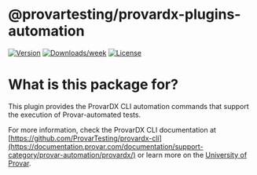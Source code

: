 # @provartesting/provardx-plugins-automation

[![Version](https://img.shields.io/npm/v/@provartesting/provardx-plugins-automation.svg)](https://npmjs.org/package/@provartesting/provardx-plugins-automation)
[![Downloads/week](https://img.shields.io/npm/dw/@provartesting/provardx-plugins-automation.svg)](https://npmjs.org/package/@provartesting/provardx-plugins-automation)
[![License](https://img.shields.io/npm/l/@provartesting/provardx-plugins-automation.svg)](https://github.com/ProvarTesting/provardx-plugins-automation/blob/main/LICENSE.md)

# What is this package for?

This plugin provides the ProvarDX CLI automation commands that support the execution of Provar-automated tests.

For more information, check the ProvarDX CLI documentation at [https://github.com/ProvarTesting/provardx-cli](https://documentation.provar.com/documentation/support-category/provar-automation/provardx/) or learn more on the [University of Provar](https://provar.me/paths/0191903a-c4c0-7eb1-903c-7ccd649fcf6e).
